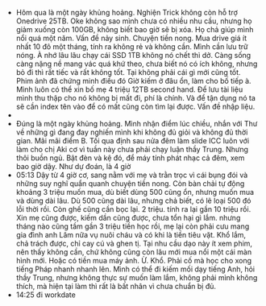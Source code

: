 - Hôm qua là một ngày khủng hoảng. Nghiện Trick không còn hỗ trợ Onedrive 25TB. Oke không sao mình chưa có nhiều nhu cầu, nhưng họ giảm xuống còn 100GB, không biết bao giờ sẽ bị xóa. Họ chả giúp mình nổi quá một năm. Vấn đề nảy sinh. Chuyện tiền nong. Mua drive giá ít nhất 10 đô một tháng, tính ra không rẻ và không cần. Mình cần lưu trữ nóng. À nhớ lâu lâu chạy cái SSD 1TB không nó chết thì dở. Càng sống càng nặng nề mang vác quá khứ theo, chưa biết nó có ích không, nhưng bỏ đi thì rất tiếc và rất không tốt. Tại không phải cái gì mới cũng tốt. Phim ảnh đã chứng minh điều đó Giờ kiếm ở đâu ổn, làm cho bố tiếp à. Mình luôn có thể xin bố mẹ 4 triệu 12TB second hand. Để lưu tài liệu mình thu thập cho nó không bị mất đi, phí là chính. Và để tận dụng nó ta sẽ cần index tên vào để có mất cũng còn tìm lại được. Vấn đề nhập liệu.
-
- Đúng là một ngày khủng hoảng. Mình nhận điểm lúc chiều, nhắn với Thư về những gì đang đay nghiến mình khi không đủ giỏi và không đủ thời gian. Mãi mãi điểm B. Tối qua định sau nửa đêm làm slide ICC luôn với làm cho chị Aki cơ vì tuần này chưa phải chạy luận thầy Trung. Nhưng thôi buồn ngủ. Bật đèn và kệ đó, để máy tính phát nhạc cả đêm, xem bao giờ dậy. Như dự đoán, là 4 giờ
- 05:13 Dậy từ 4 giờ cơ, sang nằm với mẹ và trằn trọc vì cái bụng đói và những suy nghĩ quẩn quanh chuyện tiền nong. Còn bàn chải tự động khoảng 3 triệu muốn mua, dù biết dùng 500 cũng ổn, nhưng muốn mua và dùng dài lâu. Dù 500 cũng dài lâu, nhưng chả biết, có lẽ loại 500 đó lỗi thời rồi. Còn ghế cũng cần bọc lại. 2 triệu. tính ra lại gần 10 triệu rồi. Xin mẹ cũng được, kiếm dần cũng được, chưa tổn hại gì lắm. nhưng tháng nào cũng tầm gần 3 triệu tiền học rồi, mẹ lại còn phải cưu mang gia đình anh Lâm nữa vụ nuôi cháu và có khi là tiền tiêu vặt. Khổ lắm, chả trách được, chỉ cay cú và ghen tị. Tại nhu cầu dạo này ít xem phim, nên thấy không cần, chứ không cũng còn lâu mới mua nổi một cái màn hình mới. Hoặc có tiền mua máy ảnh. Ừ. Khổ. Phải cố mà học cho xong tiếng Pháp nhanh nhanh lên. Mình có thể đi kiếm mối dạy tiếng Anh, hỏi thầy Trung, nhưng không thực sự muốn làm lắm, không phải mình không thích, mà hiện tại làm thì rất là bất nhân vì chưa chuẩn bị đủ.
- 14:25 đi workdate
